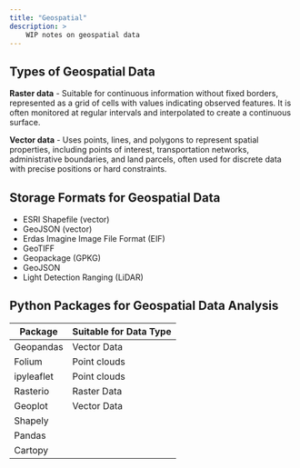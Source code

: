 ```yaml
---
title: "Geospatial"
description: >
    WIP notes on geospatial data
---
```


## Types of Geospatial Data

**Raster data** - Suitable for continuous information without fixed borders, represented as a grid of cells 
  with values indicating observed features. It is often monitored at regular intervals and interpolated to 
  create a continuous surface.

**Vector data** - Uses points, lines, and polygons to represent spatial properties, including points of interest, 
  transportation networks, administrative boundaries, and land parcels, often used for discrete data with precise 
  positions or hard constraints.

## Storage Formats for Geospatial Data

- ESRI Shapefile (vector)
- GeoJSON (vector)
- Erdas Imagine Image File Format (EIF)
- GeoTIFF
- Geopackage (GPKG)
- GeoJSON
- Light Detection Ranging (LiDAR)

## Python Packages for Geospatial Data Analysis

| Package    | Suitable for Data Type  |
|------------|-------------------------|
| Geopandas  | Vector Data             |
| Folium     | Point clouds            |
| ipyleaflet | Point clouds            |
| Rasterio   | Raster Data             |
| Geoplot    | Vector Data             |
| Shapely    |                         |
| Pandas     |                         |
| Cartopy    |                         |